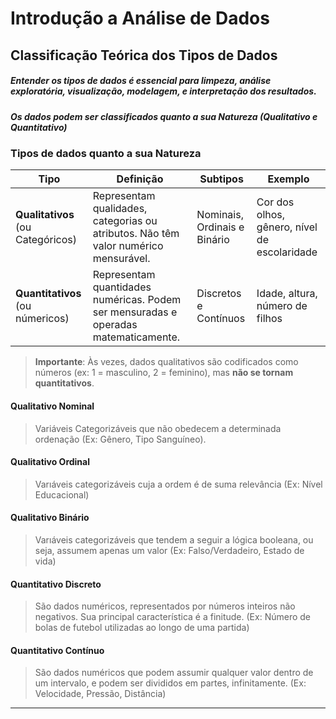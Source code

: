 # Introdução a Análise de Dados

## Classificação Teórica dos Tipos de Dados

##### Entender os tipos de dados é essencial para **limpeza**, **análise exploratória**, **visualização**, **modelagem**, e **interpretação dos resultados**.

##### Os dados podem ser classificados quanto a sua **Natureza (Qualitativo e Quantitativo)**

### **Tipos de dados quanto a sua Natureza**

| Tipo                              | Definição                                                                           | Subtipos                     | Exemplo                                      |
| --------------------------------- | ----------------------------------------------------------------------------------- | ---------------------------- | -------------------------------------------- |
| **Qualitativos** (ou Categóricos) | Representam qualidades, categorias ou atributos. Não têm valor numérico mensurável. | Nominais, Ordinais e Binário | Cor dos olhos, gênero, nível de escolaridade |
| **Quantitativos** (ou númericos)  | Representam quantidades numéricas. Podem ser mensuradas e operadas matematicamente. | Discretos e Contínuos        | Idade, altura, número de filhos              |
> **Importante**: Às vezes, dados qualitativos são codificados como números (ex: 1 = masculino, 2 = feminino), mas **não se tornam quantitativos**.

#### **Qualitativo Nominal**
>Variáveis Categorizáveis que não obedecem a determinada ordenação (Ex: Gênero, Tipo Sanguíneo).
#### **Qualitativo Ordinal** 
 >Varıáveis categorizáveis cuja a ordem é de suma relevância (Ex: Nível Educacional)
#### **Qualitativo Binário**
> Varıáveis categorizáveis que tendem a seguir a lógica booleana, ou seja, assumem apenas um valor (Ex: Falso/Verdadeiro, Estado de vida)
#### **Quantitativo Discreto**
> São dados numéricos, representados por números inteiros não negativos. Sua principal característica é a finitude. (Ex: Número de bolas de futebol utilizadas ao longo de uma partida)
#### **Quantitativo Contínuo**
>São dados numéricos que podem assumir qualquer valor dentro de um intervalo, e podem ser divididos em partes, infinitamente. (Ex: Velocidade, Pressão, Distância)
---


